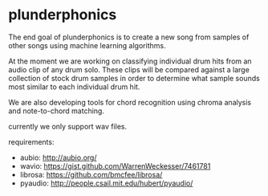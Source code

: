 plunderphonics
==============
The end goal of plunderphonics is to create a new song from samples of other songs using machine learning algorithms.

 At the moment we are working on classifying individual drum hits from an audio clip of any drum solo. These clips will be compared against a large collection of stock drum samples in order to determine what sample sounds most similar to each individual drum hit.
 
 We are also developing tools for chord recognition using chroma analysis and note-to-chord matching.

currently we only support wav files.

requirements:
- aubio: http://aubio.org/
- wavio: https://gist.github.com/WarrenWeckesser/7461781
- librosa: https://github.com/bmcfee/librosa/
- pyaudio: http://people.csail.mit.edu/hubert/pyaudio/
